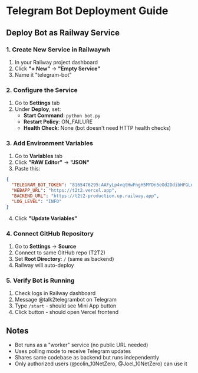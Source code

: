 # Telegram Bot Deployment Guide

## Deploy Bot as Railway Service

### 1. Create New Service in Railwaywh

1. In your Railway project dashboard
2. Click **"+ New"** → **"Empty Service"**
3. Name it "telegram-bot"

### 2. Configure the Service

1. Go to **Settings** tab
2. Under **Deploy**, set:
   - **Start Command**: `python bot.py`
   - **Restart Policy**: ON_FAILURE
   - **Health Check**: None (bot doesn't need HTTP health checks)

### 3. Add Environment Variables

1. Go to **Variables** tab
2. Click **"RAW Editor"** → **"JSON"**
3. Paste this:

```json
{
  "TELEGRAM_BOT_TOKEN": "8165476295:AAFyLp4vqtHwFngH5MYDn5eOd2DdibHFGLo",
  "WEBAPP_URL": "https://t2t2.vercel.app",
  "BACKEND_URL": "https://t2t2-production.up.railway.app",
  "LOG_LEVEL": "INFO"
}
```

4. Click **"Update Variables"**

### 4. Connect GitHub Repository

1. Go to **Settings** → **Source**
2. Connect to same GitHub repo (T2T2)
3. Set **Root Directory**: `/` (same as backend)
4. Railway will auto-deploy

### 5. Verify Bot is Running

1. Check logs in Railway dashboard
2. Message @talk2telegrambot on Telegram
3. Type `/start` - should see Mini App button
4. Click button - should open Vercel frontend

## Notes

- Bot runs as a "worker" service (no public URL needed)
- Uses polling mode to receive Telegram updates
- Shares same codebase as backend but runs independently
- Only authorized users (@colin_10NetZero, @Joel_10NetZero) can use it
